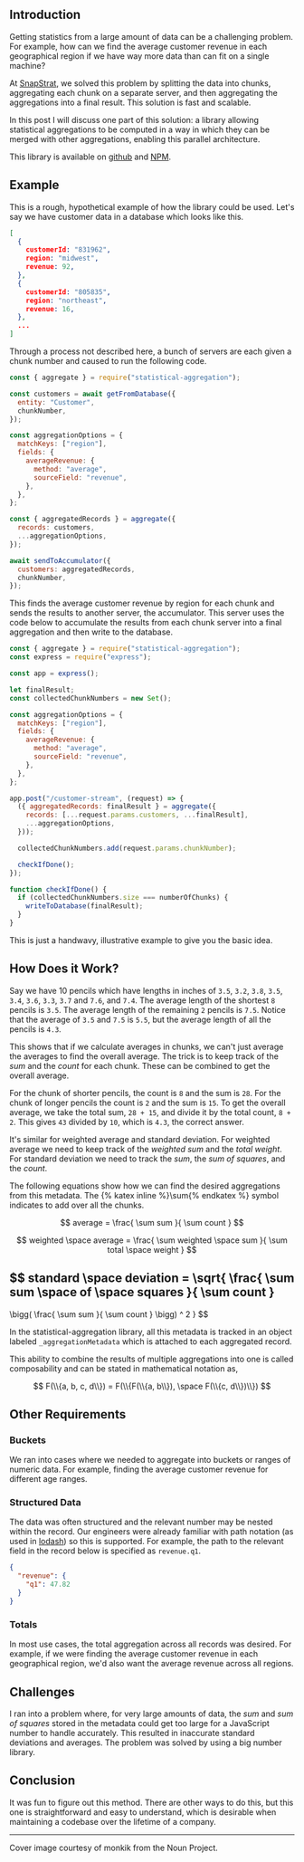## Introduction

Getting statistics from a large amount of data can be a challenging problem. For example, how can we find the average customer revenue in each geographical region if we have way more data than can fit on a single machine?

At [SnapStrat](https://snapstrat.com/), we solved this problem by splitting the data into chunks, aggregating each chunk on a separate server, and then aggregating the aggregations into a final result. This solution is fast and scalable.

In this post I will discuss one part of this solution: a library allowing statistical aggregations to be computed in a way in which they can be merged with other aggregations, enabling this parallel architecture.

This library is available on [github](https://github.com/jason00111/statistical-aggregation) and [NPM](https://www.npmjs.com/package/statistical-aggregation).

## Example

This is a rough, hypothetical example of how the library could be used. Let's say we have customer data in a database which looks like this.

```json
[
  {
    customerId: "831962",
    region: "midwest",
    revenue: 92,
  },
  {
    customerId: "805835",
    region: "northeast",
    revenue: 16,
  },
  ...
]
```

Through a process not described here, a bunch of servers are each given a chunk number and caused to run the following code.

```javascript
const { aggregate } = require("statistical-aggregation");

const customers = await getFromDatabase({
  entity: "Customer",
  chunkNumber,
});

const aggregationOptions = {
  matchKeys: ["region"],
  fields: {
    averageRevenue: {
      method: "average",
      sourceField: "revenue",
    },
  },
};

const { aggregatedRecords } = aggregate({
  records: customers,
  ...aggregationOptions,
});

await sendToAccumulator({
  customers: aggregatedRecords,
  chunkNumber,
});
```

This finds the average customer revenue by region for each chunk and sends the results to another server, the accumulator. This server uses the code below to accumulate the results from each chunk server into a final aggregation and then write to the database.

```javascript
const { aggregate } = require("statistical-aggregation");
const express = require("express");

const app = express();

let finalResult;
const collectedChunkNumbers = new Set();

const aggregationOptions = {
  matchKeys: ["region"],
  fields: {
    averageRevenue: {
      method: "average",
      sourceField: "revenue",
    },
  },
};

app.post("/customer-stream", (request) => {
  ({ aggregatedRecords: finalResult } = aggregate({
    records: [...request.params.customers, ...finalResult],
    ...aggregationOptions,
  }));

  collectedChunkNumbers.add(request.params.chunkNumber);

  checkIfDone();
});

function checkIfDone() {
  if (collectedChunkNumbers.size === numberOfChunks) {
    writeToDatabase(finalResult);
  }
}
```

This is just a handwavy, illustrative example to give you the basic idea.

## How Does it Work?

Say we have 10 pencils which have lengths in inches of `3.5`, `3.2`, `3.8`, `3.5`, `3.4`, `3.6`, `3.3`, `3.7` and `7.6`, and `7.4`. The average length of the shortest `8` pencils is `3.5`. The average length of the remaining `2` pencils is `7.5`. Notice that the average of `3.5` and `7.5` is `5.5`, but the average length of all the pencils is `4.3`.

This shows that if we calculate averages in chunks, we can't just average the averages to find the overall average. The trick is to keep track of the _sum_ and the _count_ for each chunk. These can be combined to get the overall average.

For the chunk of shorter pencils, the count is `8` and the sum is `28`. For the chunk of longer pencils the count is `2` and the sum is `15`. To get the overall average, we take the total sum, `28 + 15`, and divide it by the total count, `8 + 2`. This gives `43` divided by `10`, which is `4.3`, the correct answer.

It's similar for weighted average and standard deviation. For weighted average we need to keep track of the _weighted sum_ and the _total weight_. For standard deviation we need to track the _sum_, the _sum of squares_, and the _count_.

The following equations show how we can find the desired aggregations from this metadata. The {% katex inline %}\sum{% endkatex %} symbol indicates to add over all the chunks.

$$
average = \frac{ \sum sum }{ \sum count }
$$

$$
weighted \space average =
\frac{ \sum weighted \space sum }{ \sum total \space weight }
$$

$$
standard \space deviation =
\sqrt{
\frac{ \sum sum \space of \space squares }{ \sum count }
-
\bigg( \frac{ \sum sum }{ \sum count } \bigg) ^ 2
}
$$

In the statistical-aggregation library, all this metadata is tracked in an object labeled `_aggregationMetadata` which is attached to each aggregated record.

This ability to combine the results of multiple aggregations into one is called composability and can be stated in mathematical notation as,

$$
F(\\{a, b, c, d\\})
= F(\\{F(\\{a, b\\}), \space F(\\{c, d\\})\\})
$$

## Other Requirements

### Buckets

We ran into cases where we needed to aggregate into buckets or ranges of numeric data. For example, finding the average customer revenue for different age ranges.

### Structured Data

The data was often structured and the relevant number may be nested within the record. Our engineers were already familiar with path notation (as used in [lodash](https://lodash.com/docs/4.17.15#get)) so this is supported. For example, the path to the relevant field in the record below is specified as `revenue.q1`.

```json
{
  "revenue": {
    "q1": 47.82
  }
}
```

### Totals

In most use cases, the total aggregation across all records was desired. For example, if we were finding the average customer revenue in each geographical region, we'd also want the average revenue across all regions.

## Challenges

I ran into a problem where, for very large amounts of data, the _sum_ and _sum of squares_ stored in the metadata could get too large for a JavaScript number to handle accurately. This resulted in inaccurate standard deviations and averages. The problem was solved by using a big number library.

## Conclusion

It was fun to figure out this method. There are other ways to do this, but this one is straightforward and easy to understand, which is desirable when maintaining a codebase over the lifetime of a company.

---

Cover image courtesy of monkik from the Noun Project.
